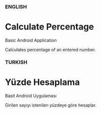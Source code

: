 ### ENGLISH
# Calculate Percentage
Basic Android Application

Calculates percentage of an entered number.

### TURKISH
# Yüzde Hesaplama
Basit Android Uygulaması

Girilen sayıyı istenilen yüzdeye göre hesaplar.  
